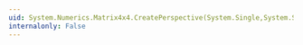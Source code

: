 ```yaml
---
uid: System.Numerics.Matrix4x4.CreatePerspective(System.Single,System.Single,System.Single,System.Single)
internalonly: False
---
```

